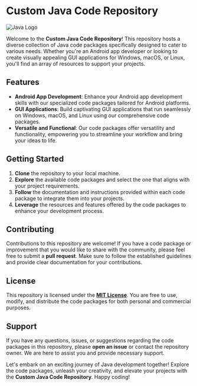 # Custom Java Code Repository

![Java Logo]([java_logo.png](https://w7.pngwing.com/pngs/578/816/png-transparent-java-class-file-java-platform-standard-edition-java-development-kit-java-runtime-environment-coffee-jar-text-class-orange-thumbnail.png))

Welcome to the **Custom Java Code Repository**! This repository hosts a diverse collection of Java code packages specifically designed to cater to various needs. Whether you're an Android app developer or looking to create visually appealing GUI applications for Windows, macOS, or Linux, you'll find an array of resources to support your projects.

## Features

- **Android App Development**: Enhance your Android app development skills with our specialized code packages tailored for Android platforms.
- **GUI Applications**: Build captivating GUI applications that run seamlessly on Windows, macOS, and Linux using our comprehensive code packages.
- **Versatile and Functional**: Our code packages offer versatility and functionality, empowering you to streamline your workflow and bring your ideas to life.

## Getting Started

1. **Clone** the repository to your local machine.
2. **Explore** the available code packages and select the one that aligns with your project requirements.
3. **Follow** the documentation and instructions provided within each code package to integrate them into your projects.
4. **Leverage** the resources and features offered by the code packages to enhance your development process.

## Contributing

Contributions to this repository are welcome! If you have a code package or improvement that you would like to share with the community, please feel free to submit a **pull request**. Make sure to follow the established guidelines and provide clear documentation for your contributions.

## License

This repository is licensed under the **[MIT License](LICENSE)**. You are free to use, modify, and distribute the code packages for both personal and commercial purposes.

## Support

If you have any questions, issues, or suggestions regarding the code packages in this repository, please **open an issue** or contact the repository owner. We are here to assist you and provide necessary support.

Let's embark on an exciting journey of Java development together! Explore the code packages, unleash your creativity, and elevate your projects with the **Custom Java Code Repository**. Happy coding!
